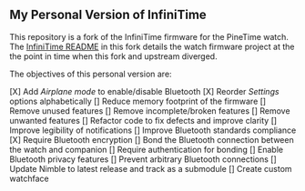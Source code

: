 ## My Personal Version of InfiniTime

This repository is a fork of the InfiniTime firmware for the PineTime watch. The [InfiniTime README](infinitime-README.md) in this fork details the watch firmware project at the the point in time when this fork and upstream diverged.

The objectives of this personal version are:

[X] Add *Airplane mode* to enable/disable Bluetooth
[X] Reorder *Settings* options alphabetically
[] Reduce memory footprint of the firmware
[] Remove unused features
[] Remove incomplete/broken features
[] Remove unwanted features
[] Refactor code to fix defects and improve clarity
[] Improve legibility of notifications
[] Improve Bluetooth standards compliance
[X] Require Bluetooth encryption
[] Bond the Bluetooth connection between the watch and companion
[] Require authentication for bonding
[] Enable Bluetooth privacy features
[] Prevent arbitrary Bluetooth connections
[] Update Nimble to latest release and track as a submodule
[] Create custom watchface

